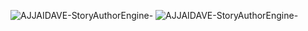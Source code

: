 ![AJJAIDAVE-StoryAuthorEngine-](https://github.com/StateDocuments/BottleCaps/blob/master/EgIP27aXgAAUsVn.jpg)
![AJJAIDAVE-StoryAuthorEngine-](https://github.com/StateDocuments/BottleCaps/blob/master/EgIyumnXoAQt0rm.jpg)
